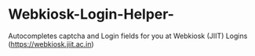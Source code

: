 # Webkiosk-Login-Helper-
Autocompletes captcha and Login fields for you at Webkiosk (JIIT) Logins (https://webkiosk.jiit.ac.in)
